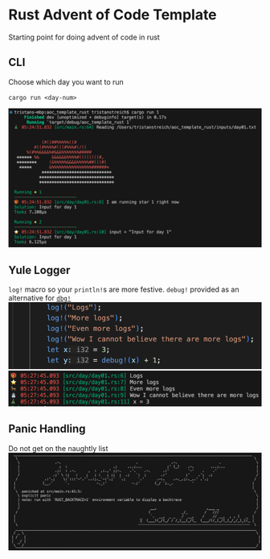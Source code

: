 # Rust Advent of Code Template
Starting point for doing advent of code in rust

## CLI
Choose which day you want to run
```shell
cargo run <day-num>
```
![](images/output.png)

## Yule Logger
`log!` macro so your `println!`s are more festive. `debug!` provided as an alternative for [`dbg!`](https://doc.rust-lang.org/std/macro.dbg.html)
![](images/log_input.png)
![](images/log_output.png)

## Panic Handling
Do not get on the naughtly list
![](images/naughty_list.png)